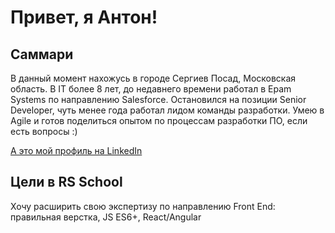 # Привет, я Антон!

## Саммари
В данный момент нахожусь в городе Сергиев Посад, Московская область.
В IT более 8 лет, до недавнего времени работал в Epam Systems по направлению Salesforce.
Остановился на позиции Senior Developer, чуть менее года работал лидом команды разработки.
Умею в Agile и готов поделиться опытом по процессам разработки ПО, если есть вопросы :)

[А это мой профиль на LinkedIn](https://www.linkedin.com/in/korolev89/)

## Цели в RS School
Хочу расширить свою экспертизу по направлению Front End: правильная верстка, JS ES6+, React/Angular